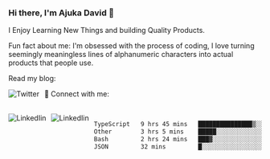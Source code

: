 ### Hi there, I'm Ajuka David 🥷

I Enjoy Learning New Things and building Quality Products.

Fun fact about me: I'm obsessed with the process of coding, I love turning seemingly meaningless lines of alphanumeric characters into actual products that people use.

Read my blog:

<a href="https://tobit.hashnode.dev/"> <img src="https://img.shields.io/badge/Hashnode-2962FF?style=for-the-badge&logo=hashnode&logoColor=white"
     alt="Twitter"
     style="float: left; margin-right: 10px;" /> </a>


📱 Connect with me: 

<br />
<a href="https://www.linkedin.com/in/david-ajuka-630660144/"> <img src="https://img.shields.io/badge/LinkedIn-0077B5?style=for-the-badge&logo=linkedin&logoColor=white"
     alt="LinkedIin"
     style="float: left; margin-right: 10px;" /> </a> <a href="mailto:ajuka.zephiniah@gmail.com"> <img src="https://img.shields.io/badge/Gmail-D14836?style=for-the-badge&logo=gmail&logoColor=white"
     alt="LinkedIin"
     style="float: left; margin-right: 10px;" /> </a>
     

<!--START_SECTION:waka-->

```txt
TypeScript   9 hrs 45 mins   ███████████████▒░░░░░░░░░   61.82 %
Other        3 hrs 5 mins    █████░░░░░░░░░░░░░░░░░░░░   19.56 %
Bash         2 hrs 24 mins   ███▓░░░░░░░░░░░░░░░░░░░░░   15.23 %
JSON         32 mins         █░░░░░░░░░░░░░░░░░░░░░░░░   03.39 %
```

<!--END_SECTION:waka-->
